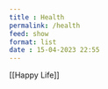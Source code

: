 ```yaml
---
title : Health
permalink: /health
feed: show
format: list
date : 15-04-2023 22:55
---
```


[[Happy Life]]


